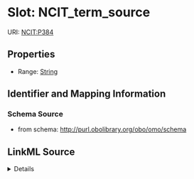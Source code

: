 # Slot: NCIT_term_source

URI: [NCIT:P384](http://purl.obolibrary.org/obo/NCIT_P384)



<!-- no inheritance hierarchy -->







## Properties

* Range: [String](String.md)





## Identifier and Mapping Information







### Schema Source


* from schema: http://purl.obolibrary.org/obo/omo/schema




## LinkML Source

<details>
```yaml
name: NCIT_term_source
deprecated: use OMO over NCIT
from_schema: http://purl.obolibrary.org/obo/omo/schema
deprecated_element_has_exact_replacement: isDefinedBy
rank: 1000
slot_uri: NCIT:P384
alias: NCIT_term_source
range: string

```
</details>